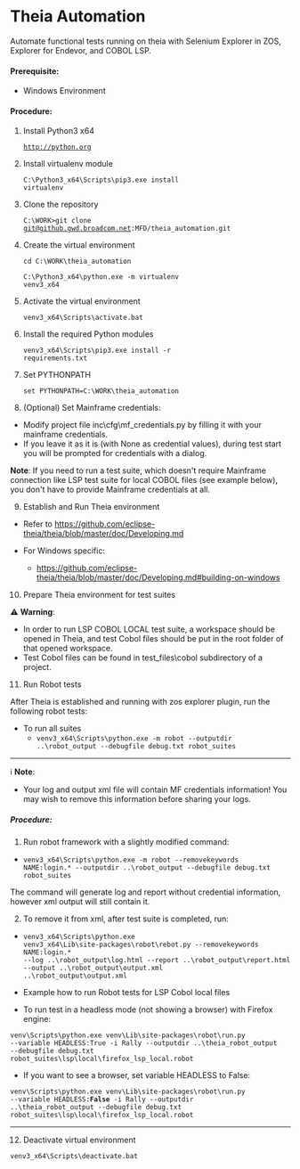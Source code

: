 # Theia Automation
Automate functional tests running on theia with Selenium Explorer in ZOS, Explorer for Endevor, and COBOL LSP.

#### Prerequisite:
- Windows Environment

#### Procedure:

1) Install Python3 x64

  	<code>http://python.org</code>

2) Install virtualenv module

  	<code>C:\Python3_x64\Scripts\pip3.exe install virtualenv</code>

3) Clone the repository

  	<code>C:\WORK>git clone git@github.gwd.broadcom.net:MFD/theia_automation.git</code>
  
4) Create the virtual environment

  	<code>cd C:\WORK\theia_automation</code>

  	<code>C:\Python3_x64\python.exe -m virtualenv venv3_x64</code>
  
5) Activate the virtual environment

  	<code>venv3_x64\Scripts\activate.bat</code>
  
6) Install the required Python modules

  	<code>venv3_x64\Scripts\pip3.exe install -r requirements.txt</code>
  
7) Set PYTHONPATH
  
  	<code>set PYTHONPATH=C:\WORK\theia_automation</code>

8) (Optional) Set Mainframe credentials:

* Modify project file inc\cfg\mf_credentials.py by filling it with your mainframe credentials.
* If you leave it as it is (with None as credential values), during test start you will be prompted for credentials with a dialog.

**Note**: If you need to run a test suite, which doesn't require Mainframe connection like LSP test suite for local COBOL files (see example below), you don't have to provide Mainframe credentials at all.

9) Establish and Run Theia environment

- Refer to https://github.com/eclipse-theia/theia/blob/master/doc/Developing.md
    
- For Windows specific:

	- https://github.com/eclipse-theia/theia/blob/master/doc/Developing.md#building-on-windows
	
10) Prepare Theia environment for test suites

:warning: **Warning**:

- In order to run LSP COBOL LOCAL test suite, a workspace should be opened in Theia, and test Cobol files should be put in the root folder of that opened workspace.
- Test Cobol files can be found in test_files\cobol subdirectory of a project.

11) Run Robot tests

After Theia is established and running with zos explorer plugin, run the following robot tests:

- To run all suites
	- <code>venv3_x64\Scripts\python.exe -m robot --outputdir ..\robot_output --debugfile debug.txt robot_suites</code>
	
* * *
:information_source: **Note**:

- Your log and output xml file will contain MF credentials information! You may wish to remove this information before sharing your logs.

##### Procedure:

1) Run robot framework with a slightly modified command:
	
- <code>venv3_x64\Scripts\python.exe -m robot --removekeywords NAME:login.* --outputdir ..\robot_output --debugfile debug.txt robot_suites</code>
	
The command will generate log and report without credential information, however xml output will still contain it.
	
2) To remove it from xml, after test suite is completed, run:
	
- <code>venv3_x64\Scripts\python.exe venv3_x64\Lib\site-packages\robot\rebot.py --removekeywords NAME:login.* --log ..\robot_output\log.html --report ..\robot_output\report.html --output ..\robot_output\output.xml ..\robot_output\output.xml</code>

* Example how to run Robot tests for LSP Cobol local files

- To run test in a headless mode (not showing a browser) with Firefox engine:
    
<code>venv\Scripts\python.exe venv\Lib\site-packages\robot\run.py --variable HEADLESS:True -i Rally --outputdir ..\theia_robot_output --debugfile debug.txt robot_suites\lsp\local\firefox_lsp_local.robot</code>

- If you want to see a browser, set variable HEADLESS to False:
    
<code>venv\Scripts\python.exe venv\Lib\site-packages\robot\run.py --variable HEADLESS:**False** -i Rally --outputdir ..\theia_robot_output --debugfile debug.txt robot_suites\lsp\local\firefox_lsp_local.robot</code>

* * *

12) Deactivate virtual environment

<code>venv3_x64\Scripts\deactivate.bat</code>
